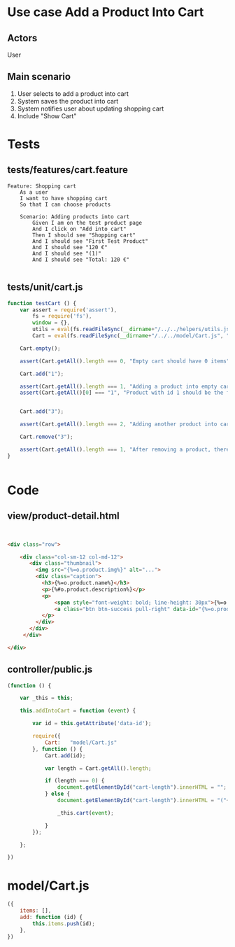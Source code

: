 # Use case Add a Product Into Cart

## Actors

User

## Main scenario

1. User selects to add a product into cart
2. System saves the product into cart
3. System notifies user about updating shopping cart
4. Include "Show Cart"

# Tests

## tests/features/cart.feature

```feature
Feature: Shopping cart
    As a user
    I want to have shopping cart
    So that I can choose products

    Scenario: Adding products into cart
        Given I am on the test product page
        And I click on "Add into cart"
        Then I should see "Shopping cart"
        And I should see "First Test Product"
        And I should see "120 €"
        And I should see "(1)"
        And I should see "Total: 120 €"


```


## tests/unit/cart.js

```js
function testCart () {
    var assert = require('assert'),
        fs = require('fs'),
        window = {},
        utils = eval(fs.readFileSync(__dirname+"/../../helpers/utils.js", "utf-8"));
        Cart = eval(fs.readFileSync(__dirname+"/../../model/Cart.js", "utf-8"));

    Cart.empty();

    assert(Cart.getAll().length === 0, "Empty cart should have 0 items");

    Cart.add("1");

    assert(Cart.getAll().length === 1, "Adding a product into empty cart should result in 1 prodct in cart");
    assert(Cart.getAll()[0] === "1", "Product with id 1 should be the first in cart");


    Cart.add("3");

    assert(Cart.getAll().length === 2, "Adding another product into cart should result in 2 products in cart");

    Cart.remove("3");

    assert(Cart.getAll().length === 1, "After removing a product, there should be 1 item in cart");
}



```


# Code

## view/product-detail.html

```html


<div class="row">

    <div class="col-sm-12 col-md-12">
       <div class="thumbnail">
         <img src="{%=o.product.img%}" alt="...">
         <div class="caption">
           <h3>{%=o.product.name%}</h3>
           <p>{%#o.product.description%}</p>
           <p>
               <span style="font-weight: bold; line-height: 30px">{%=o.product.price%} &#8364;</span>
               <a class="btn btn-success pull-right" data-id="{%=o.product.id%}" id="add-into-cart" role="button">Add into cart</a>
           </p>
         </div>
       </div>
     </div>

</div>

```


## controller/public.js

```js
(function () {

    var _this = this;

    this.addIntoCart = function (event) {

        var id = this.getAttribute('data-id');

		require({
			Cart: 	"model/Cart.js"
		}, function () {
            Cart.add(id);

            var length = Cart.getAll().length;

            if (length === 0) {
                document.getElementById("cart-length").innerHTML = "";
            } else {
                document.getElementById("cart-length").innerHTML = "("+length+")";

                _this.cart(event);

            }
        });

    };

})

```

# model/Cart.js

```js
({
    items: [],
    add: function (id) {
        this.items.push(id);
    },
})
```
